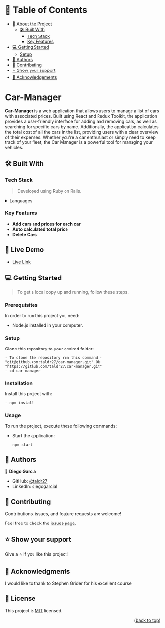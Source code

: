 <a name="readme-top"></a>

# 📗 Table of Contents

- [📖 About the Project](#about-project)
  - [🛠 Built With](#built-with)
    - [Tech Stack](#tech-stack)
    - [Key Features](#key-features)
- [💻 Getting Started](#getting-started)
  - [Setup](#setup)
- [👥 Authors](#authors)
- [🤝 Contributing](#contributing)
- [⭐️ Show your support](#support)
- [🙏 Acknowledgements](#acknowledgements)

<!-- PROJECT DESCRIPTION -->

# Car-Manager <a name="about-project"></a>

**Car-Manager** is a web application that allows users to manage a list of cars with associated prices. Built using React and Redux Toolkit, the application provides a user-friendly interface for adding and removing cars, as well as searching for specific cars by name. Additionally, the application calculates the total cost of all the cars in the list, providing users with a clear overview of their expenses. Whether you're a car enthusiast or simply need to keep track of your fleet, the Car Manager is a powerful tool for managing your vehicles.


## 🛠 Built With <a name="built-with"></a>

### Tech Stack <a name="tech-stack"></a>

> Developed using Ruby on Rails.
<details>
  <summary>Languages</summary>
  <ul>
    <li><a href="https://reactjs.org/">React</a></li>
  </ul>
    <ul>
    <li><a href="https://redux.js.org/">Redux</a></li>
  </ul>
</details>

### Key Features <a name="key-features"></a>
- **Add cars and prices for each car**
- **Auto calculated total price**
- **Delete Cars**

## 🚀 Live Demo <a name="live-demo"></a>

- [Live Link](https://musical-churros-4565e3.netlify.app)

## 💻 Getting Started <a name="getting-started"></a>
> To get a local copy up and running, follow these steps.

### Prerequisites

In order to run this project you need:

- Node.js installed in your computer.

### Setup
Clone this repository to your desired folder:
```
- To clone the repository run this command - "git@github.com:taldr27/car-manager.git" OR "https://github.com/taldr27/car-manager.git"
- cd car-manager
```
### Installation
Install this project with:
```
- npm install
```

### Usage
To run the project, execute these following commands:

- Start the application: 
  ```
  npm start
  ```
## 👥 Authors <a name="authors"></a>

👤 **Diego Garcia**

- GitHub: [@taldr27](https://github.com/taldr27)
- LinkedIn: [diegogarcial](https://www.linkedin.com/in/diegogarcial/)

## 🤝 Contributing <a name="contributing"></a>

Contributions, issues, and feature requests are welcome!

Feel free to check the [issues page](../../issues/).


## ⭐️ Show your support <a name="support"></a>

Give a ⭐️ if you like this project!


## 🙏 Acknowledgments <a name="acknowledgements"></a>

I would like to thank to Stephen Grider for his excellent course.

## 📝 License <a name="license"></a>

This project is [MIT](./LICENSE) licensed.

<p align="right">(<a href="#readme-top">back to top</a>)</p>
